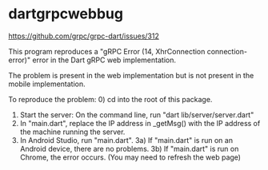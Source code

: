 # dartgrpcwebbug

https://github.com/grpc/grpc-dart/issues/312

This program reproduces a "gRPC Error (14, XhrConnection connection-error)" error in the
Dart gRPC web implementation.

The problem is present in the web implementation but is not present in the mobile implementation.

To reproduce the problem:
0) cd into the root of this package.
1) Start the server:  On the command line, run "dart lib/server/server.dart"
2) In "main.dart", replace the IP address in _getMsg() with the IP address of the machine running the server.
3) In Android Studio, run "main.dart".
3a) If "main.dart" is run on an Android device, there are no problems.
3b) If "main.dart" is run on Chrome, the error occurs.  (You may need to refresh the web page)
